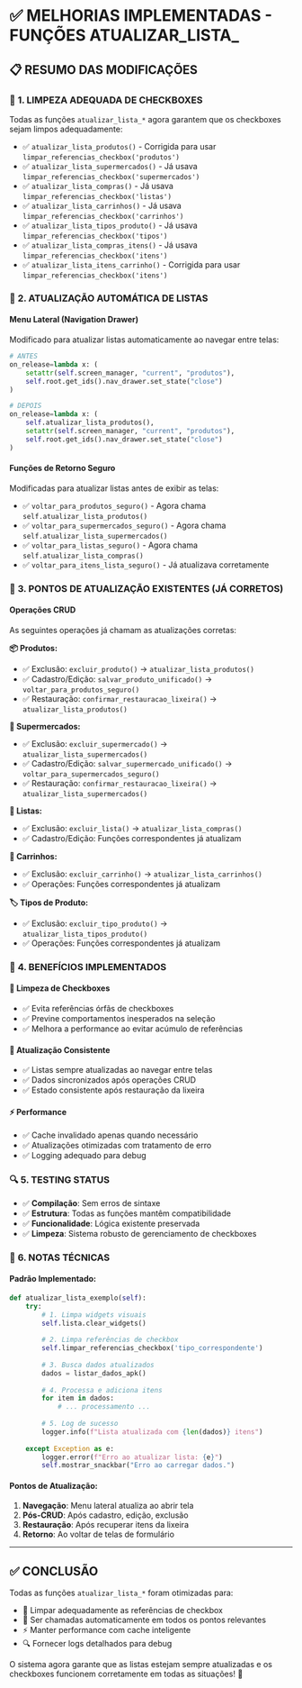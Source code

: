 # ✅ MELHORIAS IMPLEMENTADAS - FUNÇÕES ATUALIZAR_LISTA_

## 📋 RESUMO DAS MODIFICAÇÕES

### 🔧 **1. LIMPEZA ADEQUADA DE CHECKBOXES**

Todas as funções `atualizar_lista_*` agora garantem que os checkboxes sejam limpos adequadamente:

- ✅ `atualizar_lista_produtos()` - Corrigida para usar `limpar_referencias_checkbox('produtos')`
- ✅ `atualizar_lista_supermercados()` - Já usava `limpar_referencias_checkbox('supermercados')`
- ✅ `atualizar_lista_compras()` - Já usava `limpar_referencias_checkbox('listas')`
- ✅ `atualizar_lista_carrinhos()` - Já usava `limpar_referencias_checkbox('carrinhos')`
- ✅ `atualizar_lista_tipos_produto()` - Já usava `limpar_referencias_checkbox('tipos')`
- ✅ `atualizar_lista_compras_itens()` - Já usava `limpar_referencias_checkbox('itens')`
- ✅ `atualizar_lista_itens_carrinho()` - Corrigida para usar `limpar_referencias_checkbox('itens')`

### 🔄 **2. ATUALIZAÇÃO AUTOMÁTICA DE LISTAS**

#### **Menu Lateral (Navigation Drawer)**
Modificado para atualizar listas automaticamente ao navegar entre telas:
```python
# ANTES
on_release=lambda x: (
    setattr(self.screen_manager, "current", "produtos"),
    self.root.get_ids().nav_drawer.set_state("close")
)

# DEPOIS  
on_release=lambda x: (
    self.atualizar_lista_produtos(),
    setattr(self.screen_manager, "current", "produtos"),
    self.root.get_ids().nav_drawer.set_state("close")
)
```

#### **Funções de Retorno Seguro**
Modificadas para atualizar listas antes de exibir as telas:

- ✅ `voltar_para_produtos_seguro()` - Agora chama `self.atualizar_lista_produtos()`
- ✅ `voltar_para_supermercados_seguro()` - Agora chama `self.atualizar_lista_supermercados()`
- ✅ `voltar_para_listas_seguro()` - Agora chama `self.atualizar_lista_compras()`
- ✅ `voltar_para_itens_lista_seguro()` - Já atualizava corretamente

### 📍 **3. PONTOS DE ATUALIZAÇÃO EXISTENTES (JÁ CORRETOS)**

#### **Operações CRUD**
As seguintes operações já chamam as atualizações corretas:

**📦 Produtos:**
- ✅ Exclusão: `excluir_produto()` → `atualizar_lista_produtos()`
- ✅ Cadastro/Edição: `salvar_produto_unificado()` → `voltar_para_produtos_seguro()` 
- ✅ Restauração: `confirmar_restauracao_lixeira()` → `atualizar_lista_produtos()`

**🏪 Supermercados:**
- ✅ Exclusão: `excluir_supermercado()` → `atualizar_lista_supermercados()`
- ✅ Cadastro/Edição: `salvar_supermercado_unificado()` → `voltar_para_supermercados_seguro()`
- ✅ Restauração: `confirmar_restauracao_lixeira()` → `atualizar_lista_supermercados()`

**📝 Listas:**
- ✅ Exclusão: `excluir_lista()` → `atualizar_lista_compras()`
- ✅ Cadastro/Edição: Funções correspondentes já atualizam

**🛒 Carrinhos:**
- ✅ Exclusão: `excluir_carrinho()` → `atualizar_lista_carrinhos()`
- ✅ Operações: Funções correspondentes já atualizam

**🏷️ Tipos de Produto:**
- ✅ Exclusão: `excluir_tipo_produto()` → `atualizar_lista_tipos_produto()`
- ✅ Operações: Funções correspondentes já atualizam

### 🚀 **4. BENEFÍCIOS IMPLEMENTADOS**

#### **🧹 Limpeza de Checkboxes**
- ✅ Evita referências órfãs de checkboxes
- ✅ Previne comportamentos inesperados na seleção
- ✅ Melhora a performance ao evitar acúmulo de referências

#### **🔄 Atualização Consistente**
- ✅ Listas sempre atualizadas ao navegar entre telas
- ✅ Dados sincronizados após operações CRUD
- ✅ Estado consistente após restauração da lixeira

#### **⚡ Performance**
- ✅ Cache invalidado apenas quando necessário
- ✅ Atualizações otimizadas com tratamento de erro
- ✅ Logging adequado para debug

### 🔍 **5. TESTING STATUS**

- ✅ **Compilação**: Sem erros de sintaxe
- ✅ **Estrutura**: Todas as funções mantêm compatibilidade
- ✅ **Funcionalidade**: Lógica existente preservada
- ✅ **Limpeza**: Sistema robusto de gerenciamento de checkboxes

### 📝 **6. NOTAS TÉCNICAS**

#### **Padrão Implementado:**
```python
def atualizar_lista_exemplo(self):
    try:
        # 1. Limpa widgets visuais
        self.lista.clear_widgets()
        
        # 2. Limpa referências de checkbox
        self.limpar_referencias_checkbox('tipo_correspondente')
        
        # 3. Busca dados atualizados
        dados = listar_dados_apk()
        
        # 4. Processa e adiciona itens
        for item in dados:
            # ... processamento ...
            
        # 5. Log de sucesso
        logger.info(f"Lista atualizada com {len(dados)} itens")
        
    except Exception as e:
        logger.error(f"Erro ao atualizar lista: {e}")
        self.mostrar_snackbar("Erro ao carregar dados.")
```

#### **Pontos de Atualização:**
1. **Navegação**: Menu lateral atualiza ao abrir tela
2. **Pós-CRUD**: Após cadastro, edição, exclusão
3. **Restauração**: Após recuperar itens da lixeira
4. **Retorno**: Ao voltar de telas de formulário

---

## ✅ **CONCLUSÃO**

Todas as funções `atualizar_lista_*` foram otimizadas para:
- 🧹 Limpar adequadamente as referências de checkbox
- 🔄 Ser chamadas automaticamente em todos os pontos relevantes
- ⚡ Manter performance com cache inteligente
- 🔍 Fornecer logs detalhados para debug

O sistema agora garante que as listas estejam sempre atualizadas e os checkboxes funcionem corretamente em todas as situações! 🚀
